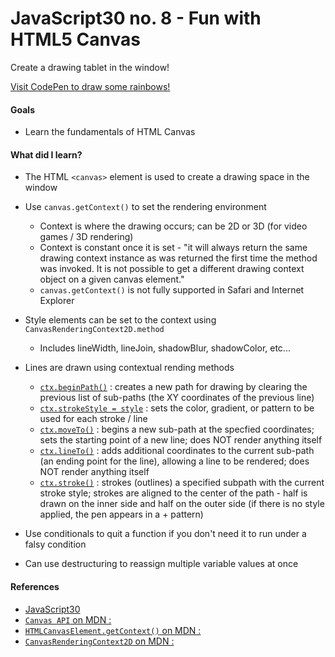 # JavaScript30 no. 8 - Fun with HTML5 Canvas

Create a drawing tablet in the window!

[Visit CodePen to draw some rainbows!](https://codepen.io/nichelicorn/pen/rNwpZMg)

#### Goals
* Learn the fundamentals of HTML Canvas

#### What did I learn?
* The HTML `<canvas>` element is used to create a drawing space in the window

* Use `canvas.getContext()` to set the rendering environment
  * Context  is where the drawing occurs; can be 2D or 3D (for video games / 3D rendering)
  * Context is constant once it is set - "it will always return the same drawing context instance as was returned the first time the method was invoked. It is not possible to get a different drawing context object on a given canvas element." 
  * `canvas.getContext()` is not fully supported in Safari and Internet Explorer

* Style elements can be set to the context using `CanvasRenderingContext2D.method`
  * Includes lineWidth, lineJoin, shadowBlur, shadowColor, etc...

* Lines are drawn using contextual rending methods
  * [`ctx.beginPath()`](https://developer.mozilla.org/en-US/docs/Web/API/CanvasRenderingContext2D/beginPath) : creates a new path for drawing by clearing the previous list of sub-paths (the XY coordinates of the previous line)
  * [`ctx.strokeStyle = style`](https://developer.mozilla.org/en-US/docs/Web/API/CanvasRenderingContext2D/strokeStyle) : sets the color, gradient, or pattern to be used for each stroke / line
  * [`ctx.moveTo()`](https://developer.mozilla.org/en-US/docs/Web/API/CanvasRenderingContext2D/moveTo) : begins a new sub-path at the specfied coordinates; sets the starting point of a new line; does NOT render anything itself
  * [`ctx.lineTo()`](https://developer.mozilla.org/en-US/docs/Web/API/CanvasRenderingContext2D/lineTo) : adds additional coordinates to the current sub-path (an ending point for the line), allowing a line to be rendered; does NOT render anything itself
  * [`ctx.stroke()`](https://developer.mozilla.org/en-US/docs/Web/API/CanvasRenderingContext2D/stroke) : strokes (outlines) a specified subpath with the current stroke style; strokes are aligned to the center of the path - half is drawn on the inner side and half on the outer side (if there is no style applied, the pen appears in a + pattern)

* Use conditionals to quit a function if you don't need it to run under a falsy condition
* Can use destructuring to reassign multiple variable values at once

#### References
* [JavaScript30](https://javascript30.com/)
* [`Canvas API` on MDN : ](https://developer.mozilla.org/en-US/docs/Web/API/Canvas_API)
* [`HTMLCanvasElement.getContext()` on MDN : ](https://developer.mozilla.org/en-US/docs/Web/API/HTMLCanvasElement/getContext)
* [`CanvasRenderingContext2D` on MDN : ](https://developer.mozilla.org/en-US/docs/Web/API/CanvasRenderingContext2D)